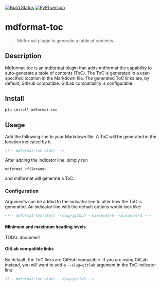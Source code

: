 [![Build Status](https://github.com/hukkinj1/mdformat-toc/workflows/Tests/badge.svg?branch=master)](<https://github.com/hukkinj1/mdformat-toc/actions?query=workflow%3ATests+branch%3Amaster+event%3Apush>)
[![PyPI version](<https://img.shields.io/pypi/v/mdformat-toc>)](<https://pypi.org/project/mdformat-toc>)

# mdformat-toc

> Mdformat plugin to generate a table of contents

## Description
Mdformat-toc is an [mdformat](https://github.com/executablebooks/mdformat) plugin
that adds mdformat the capability to auto-generate a table of contents (ToC).
The ToC is generated in a user-specified location in the Markdown file.
The generated ToC links are, by default, GitHub compatible. GitLab compatibility is configurable.

## Install
```bash
pip install mdformat-toc
```

## Usage

Add the following line to your Markdown file.
A ToC will be generated in the location indicated by it.
```markdown
<!-- mdformat-toc start -->
```

After adding the indicator line, simply run
```bash
mdformat <filename>
```
and mdformat will generate a ToC.

### Configuration

Arguments can be added to the indicator line to alter how the ToC is generated.
An indicator line with the default options would look like:
```markdown
<!-- mdformat-toc start --slug=github --maxlevel=6 --minlevel=1 -->
```

#### Minimum and maximum heading levels
TODO: document

#### GitLab compatible links

By default, the ToC links are GitHub compatible.
If you are using GitLab instead, you will want to add a `--slug=gitlab` argument in the ToC indicator line:
```markdown
<!-- mdformat-toc start --slug=gitlab -->
```
